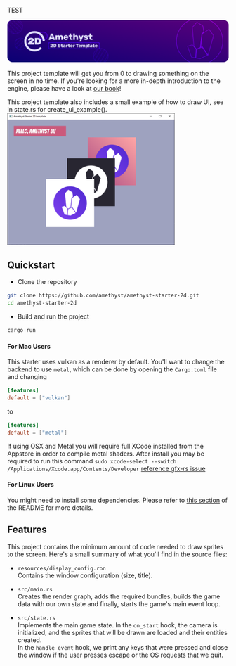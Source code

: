 TEST

<img src="repo/splash.png" alt="Amethyst 2D starter template" />

This project template will get you from 0 to drawing something on the screen in no time. If you're looking for a more in-depth introduction to the engine, please have a look at [our book](https://book.amethyst.rs/stable/)!

This project template also includes a small example of how to draw UI, see in state.rs for create_ui_example().
<img src="repo/screenshot.png" alt="Amethyst 2D starter template" height="300px" />

## Quickstart

- Clone the repository

```bash
git clone https://github.com/amethyst/amethyst-starter-2d.git
cd amethyst-starter-2d
```

- Build and run the project

```bash
cargo run
```

#### For Mac Users

This starter uses vulkan as a renderer by default. You'll want to change the backend to use `metal`, which can be done by opening the `Cargo.toml` file and changing

```toml
[features]
default = ["vulkan"]
```

to

```toml
[features]
default = ["metal"]
```

If using OSX and Metal you will require full XCode installed from the Appstore in order to compile metal shaders.
After install you may be required to run this command `sudo xcode-select --switch /Applications/Xcode.app/Contents/Developer` [reference gfx-rs issue](https://github.com/gfx-rs/gfx/issues/2472)

#### For Linux Users

You might need to install some dependencies. Please refer to [this section](https://github.com/amethyst/amethyst#dependencies) of the README for more details.

## Features

This project contains the minimum amount of code needed to draw sprites to the screen. Here's a small summary of what you'll find in the source files:

- `resources/display_config.ron`  
  Contains the window configuration (size, title).

- `src/main.rs`  
  Creates the render graph, adds the required bundles, builds the game data with our own state and finally, starts the game's main event loop.

- `src/state.rs`  
  Implements the main game state. In the `on_start` hook, the camera is initialized, and the sprites that will be drawn are loaded and their entities created.  
   In the `handle_event` hook, we print any keys that were pressed and close the window if the user presses escape or the OS requests that we quit.
